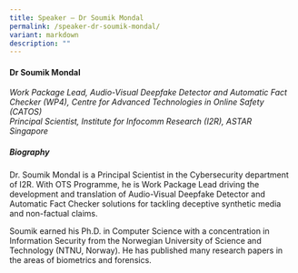 ```yaml
---
title: Speaker – Dr Soumik Mondal
permalink: /speaker-dr-soumik-mondal/
variant: markdown
description: ""
---
```

#### **Dr Soumik Mondal**

*Work Package Lead, Audio-Visual Deepfake Detector and Automatic Fact Checker (WP4), Centre for Advanced Technologies in Online Safety (CATOS)
<br>Principal Scientist, Institute for Infocomm Research (I2R), ASTAR
<br>Singapore*

##### **Biography**
Dr. Soumik Mondal is a Principal Scientist in the Cybersecurity department of I2R. With OTS Programme, he is Work Package Lead driving the development and translation of Audio-Visual Deepfake Detector and Automatic Fact Checker solutions for tackling deceptive synthetic media and non-factual claims. 

Soumik earned his Ph.D. in Computer Science with a concentration in Information Security from the Norwegian University of Science and Technology (NTNU, Norway). He has published many research papers in the areas of biometrics and forensics. 
